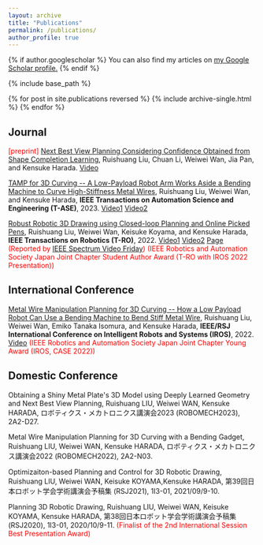 ```yaml
---
layout: archive
title: "Publications"
permalink: /publications/
author_profile: true
---
```


{% if author.googlescholar %}
  You can also find my articles on <u><a href="{{author.googlescholar}}">my Google Scholar profile</a>.</u>
{% endif %}

{% include base_path %}

{% for post in site.publications reversed %}
  {% include archive-single.html %}
{% endfor %}

## Journal
<span style="color:red">[preprint]</span> [Next Best View Planning Considering Confidence Obtained from Shape Completion Learning](), Ruishuang Liu, Chuan Li, Weiwei Wan, Jia Pan, and Kensuke Harada. [Video](https://www.youtube.com/watch?v=QK22YEZGX-M)

[TAMP for 3D Curving -- A Low-Payload Robot Arm Works Aside a Bending Machine to Curve High-Stiffness Metal Wires](https://ieeexplore.ieee.org/abstract/document/10214022), Ruishuang Liu, Weiwei Wan, and Kensuke Harada, **IEEE Transactions on Automation Science and Engineering (T-ASE)**, 2023. [Video1](https://www.youtube.com/watch?v=u3PL-W4Xhjo) [Video2](https://www.youtube.com/watch?v=u3PL-W4Xhjo)

[Robust Robotic 3D Drawing using Closed-loop Planning and Online Picked Pens](https://ieeexplore.ieee.org/document/9570721), Ruishuang Liu, Weiwei Wan, Keisuke Koyama, and Kensuke Harada, **IEEE Transactions on Robotics (T-RO)**, 2022. [Video1](https://www.youtube.com/watch?v=KBSWHh4RtW0) [Video2](https://www.youtube.com/watch?v=DwUWdWQCZyw&t=96s) [Page](https://rsliu-xx.github.io/_pages/rbtdraw.html) <span style="color:red">(Reported by</span> [IEEE Spectrum Video Friday](https://spectrum.ieee.org/automaton/robotics/robotics-hardware/video-friday-mesmer-humanoid-robot)<span style="color:red">)</span> <span style="color:red"> (IEEE Robotics and Automation Society Japan Joint Chapter Student Author Award (T-RO with IROS 2022 Presentation))</span>

## International Conference

[Metal Wire Manipulation Planning for 3D Curving -- How a Low Payload Robot Can Use a Bending Machine to Bend Stiff Metal Wire](https://arxiv.org/pdf/2203.04024), Ruishuang Liu, Weiwei Wan, Emiko Tanaka Isomura, and Kensuke Harada, **IEEE/RSJ International Conference on Intelligent Robots and Systems (IROS)**, 2022. [Video](https://youtu.be/sp4KDs7oiEw) <span style="color:red"> (IEEE Robotics and Automation Society Japan Joint Chapter Young Award (IROS, CASE 2022))</span>

## Domestic Conference
Obtaining a Shiny Metal Plate's 3D Model using Deeply Learned Geometry and Next Best View Planning, Ruishuang LIU, Weiwei WAN, Kensuke HARADA, ロボティクス・メカトロニクス講演会2023 (ROBOMECH2023), 2A2-D27.

Metal Wire Manipulation Planning for 3D Curving with a Bending Gadget, Ruishuang LIU, Weiwei WAN, Kensuke HARADA, ロボティクス・メカトロニクス講演会2022 (ROBOMECH2022), 2A2-N03.

Optimizaiton-based Planning and Control for 3D Robotic Drawing, Ruishuang LIU, Weiwei WAN, Keisuke KOYAMA,Kensuke HARADA, 第39回日本ロボット学会学術講演会予稿集 (RSJ2021), 1I3-01, 2021/09/9-10.

Planning 3D Robotic Drawing, Ruishuang LIU, Weiwei WAN, Keisuke KOYAMA, Kensuke HARADA, 第38回日本ロボット学会学術講演会予稿集 (RSJ2020), 1I3-01, 2020/10/9-11.  <span style="color:red"> (Finalist of the 2nd International Session Best Presentation Award)</span>


